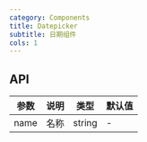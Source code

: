 ```yaml
---
category: Components
title: Datepicker
subtitle: 日期组件
cols: 1
---
```


## API

| 参数 | 说明 | 类型   | 默认值 |
| ---- | ---- | ------ | ------ |
| name | 名称 | string | -      |

